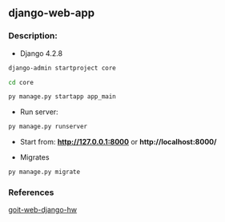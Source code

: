 ## django-web-app

### Description:
- Django 4.2.8

```bash
django-admin startproject core
```

```bash
cd core
```

```bash
py manage.py startapp app_main
```

- Run server:
```bash
py manage.py runserver
```

- Start from: **http://127.0.0.1:8000** or **http://localhost:8000/**

- Migrates
```bash
py manage.py migrate
```

### References
[goit-web-django-hw](https://github.com/diixo/goit-web-django-hw)
